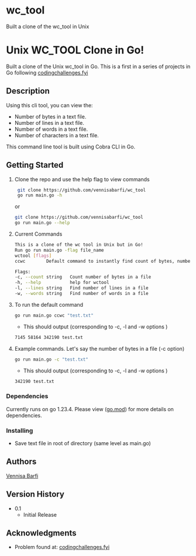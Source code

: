 # wc_tool
Built a clone of the wc_tool in Unix
# Unix WC_TOOL Clone in Go!

Built a clone of the Unix wc_tool in Go. This is a first in a series of projects in Go following [codingchallenges.fyi](https://codingchallenges.fyi/challenges/challenge-wc/)

## Description

Using this cli tool, you can view the:
- Number of bytes in a text file.
- Number of lines in a text file.
- Number of words in a text file.
- Number of characters in a text file.

This command line tool is built using Cobra CLI in Go.

## Getting Started

1. Clone the repo and use the help flag to view commands

   ```sh
    git clone https://github.com/vennisabarfi/wc_tool
    go run main.go -h 
    ```
    or 
    ```sh
    git clone https://github.com/vennisabarfi/wc_tool
    go run main.go --help 
    ``` 

2. Current Commands
    ```sh
   This is a clone of the wc tool in Unix but in Go! 
   Run go run main.go -flag file_name
   wctool [flags]
   ccwc        Default command to instantly find count of bytes, number of words and number of lines in a file.

   Flags:
   -c, --count string   Count number of bytes in a file
   -h, --help           help for wctool
   -l, --lines string   Find number of lines in a file
   -w, --words string   Find number of words in a file
    ```

3. To run the default command
    ```sh
    go run main.go ccwc "test.txt"
    ``` 
    - This should output (corresponding to -c, -l and -w options )
    ```sh
    7145 58164 342190 test.txt
    ``` 

4. Example commands. Let's say the number of bytes in a file (-c option)
    ```sh
    go run main.go -c "test.txt"
    ``` 
     - This should output (corresponding to -c, -l and -w options )
    ```sh
    342190 test.txt
    ``` 
### Dependencies

Currently runs on go 1.23.4. Please view ([go.mod](https://github.com/vennisabarfi/wc_tool/blob/main/go.mod)) for more details on dependencies.


### Installing

- Save text file in root of directory (same level as main.go)


## Authors


[Vennisa Barfi](https://github.com/vennisabarfi)

## Version History
* 0.1
    * Initial Release

## Acknowledgments


* Problem found at: [codingchallenges.fyi](https://codingchallenges.fyi/challenges/challenge-wc/)